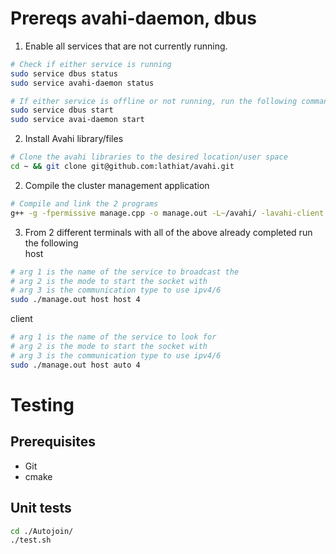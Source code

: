 

# Prereqs avahi-daemon, dbus

1. Enable all services that are not currently running.
```bash
# Check if either service is running
sudo service dbus status
sudo service avahi-daemon status

# If either service is offline or not running, run the following command(s)
sudo service dbus start
sudo service avai-daemon start
```

2. Install Avahi library/files
```bash
# Clone the avahi libraries to the desired location/user space
cd ~ && git clone git@github.com:lathiat/avahi.git
```

2. Compile the cluster management application
```bash
# Compile and link the 2 programs
g++ -g -fpermissive manage.cpp -o manage.out -L~/avahi/ -lavahi-client -lavahi-common -I../include/ -lcrypto -lssl

```

3. From 2 different terminals with all of the above already completed run the following  
host  
```bash
# arg 1 is the name of the service to broadcast the
# arg 2 is the mode to start the socket with
# arg 3 is the communication type to use ipv4/6
sudo ./manage.out host host 4
```

client  
```bash
# arg 1 is the name of the service to look for
# arg 2 is the mode to start the socket with
# arg 3 is the communication type to use ipv4/6
sudo ./manage.out host auto 4
```


# Testing
## Prerequisites 
 - Git
 - cmake

## Unit tests
```bash
cd ./Autojoin/
./test.sh
```

